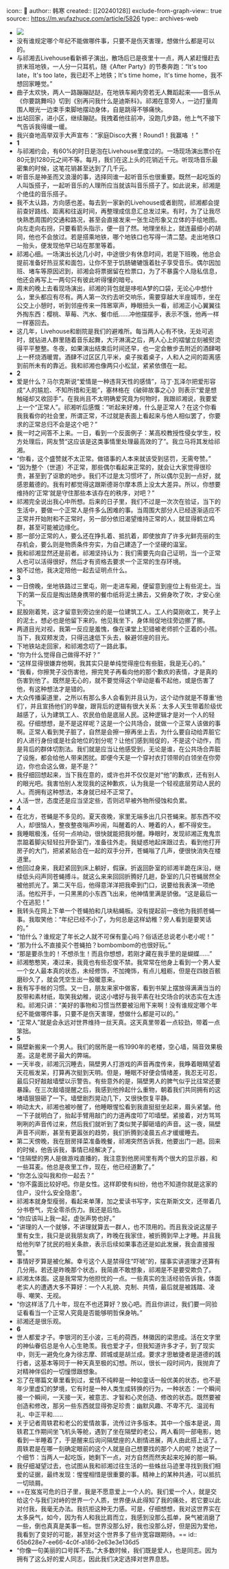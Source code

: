 icon:: 💾
author:: 韩寒
created:: [[20240128]]
exclude-from-graph-view:: true
source:: https://m.wufazhuce.com/article/5826
type:: archives-web

- ![](../assets/2024/Fuu1uX28ydeeZC_CpCTjN7N-2IKV.jpeg)
- 没有谁规定哪个年纪不能做哪件事，只要不是伤天害理，想做什么都是可以的。
- 与祁湘去Livehouse看新裤子演出，散场后已是夜里十一点，两人紧赶慢赶去挤末班地铁，一人分一只耳机，随《After Party》的节奏奔跑：“It's too late，It's too late，我已赶不上地铁；It's time home，It's time home，我不想回家睡觉。”
- 曲子太欢快，两人一路蹦蹦跶跶，在地铁车厢内旁若无人舞蹈起来——音乐从《你要跳舞吗》切到《别再问我什么是迪斯科》。祁湘在意旁人，一边打量周围人眼光一边束手束脚地摆动身体，自是跳得不够痛快。
- 出站回家，进小区，继续蹦跶。我拽着他往前冲，没跑几步路，他上气不接下气告诉我得缓一缓。
- 我兴奋地高举双手大声宣布：“家庭Disco大赛！Round1！我赢咯 ！”
- **1**
- 与祁湘约会，有60%的时日是泡在Livehouse里度过的。一场现场演出票价在80元到1280元之间不等。每月，我们在这上头的花销近千元。听现场音乐最密集的时候，这笔花销甚至达到了几千元。
- 听音乐是神圣而又浪漫的事，选择同谁一起听音乐也很重要。既然一起吃饭的人叫饭搭子，一起听音乐的人理所应当就该叫音乐搭子了。如此说来，祁湘是个绝佳的音乐搭子。
- 我不太认路，方向感也差。每去到一家新的Livehouse或者剧院，祁湘都会提前查好路线、距离和往返时间，再整理成信息汇总发过来。有时，为了让我尽快熟悉周围的交通和路况，甚至会直接发来一张生动形象又立体的手绘地图。向左走向右拐，只要看箭头指示，便一目了然。地理坐标上，就连最细小的胡同，他也不会放过。若是搭乘地铁，哪个地铁口也写得一清二楚。走出地铁口一抬头，便发现他早已站在那里等着。
- 祁湘心细。一场演出长达几小时，中途很少有休息时间，若是下班晚，他总会提前准备好热豆浆和面包，让你不至于饥肠辘辘饿着肚子享受音乐。偶尔因加班、堵车等原因迟到，祁湘会将票据留在检票口，为了不暴露个人隐私信息，他还会再写上一两句只有彼此听得懂的暗号。
- 周末的晚上去看现场演出，祁湘的背包就是哆啦A梦的口袋，无论心中想什么，里头都应有尽有。两人第一次约去听交响乐，需要穿越大半座城市，坐在公交上小憩时，听到邻座传来一阵窸窣声，睁眼扭头一看，祁湘正小心翼翼往外掏东西：樱桃、草莓、汽水、餐巾纸……冲他摆摆手，表示不饿，他再一样一样塞回去。
- 这几年，Livehouse和剧院是我们的避难所。每当两人心有不快，无处可逃时，就钻进人群里随着音乐起舞，大汗淋漓之后，两人心上的褶皱立刻被熨烫得平平整整。冬夜，如果演出结束后时间还早，也一定会散步去附近的酒肆喝上一杯烧酒暖胃。酒肆不过区区几平米，桌子挨着桌子，人和人之间的距离感到前所未有的靠近。我和祁湘也像两只小松鼠，紧紧依偎在一起。
- **2**
- 爱是什么？马尔克斯说“爱情是一种违背天性的感情”，马丁·瓦泽尔把爱形容成“人的尴尬、不知所措和无能”，塞林格在《破碎故事之心》则表示“爱是想触碰却又收回手”。在我尚且不太明确爱究竟为何物时，我跟祁湘说，我要爱上一个“正常人”。祁湘听后感慨：“听起来好难，什么是正常人？在这个你看我我看你的社会里，所谓正常，不过就是表面上看起来与他人相似罢了，你要求的正常总归不会是这个吧？”
- 我一时之间答不上来。一日，看到一个反面例子：某高校教授性侵女学生，校方处理后，网友赞“这应该是这类事情里处理最高效的了”。我立马将其发给祁湘。
- “你看，这个盛赞就不太正常。做错事的人本来就该受到惩罚，无需夸赞。”
- “因为整个（世道）不正常，那些偶尔看起来正常的，就会让大家觉得很珍贵，甚至到了讴歌的地步。我们不过是太习惯坏了，所以偶尔见到一点好，就感恩戴德的。我有时都觉得这跟斯德哥尔摩本质上没太大差异。所以，你想要维持的‘正常’就是守住那些本该存在的秩序，对吧？”
- 祁湘完全说出我心中所想。后来的日子里，我们不过是一次次在验证，当下的生活中，要做一个正常人是件多么困难的事。当周围大部分人已经逐渐适应不正常并开始附和不正常时，另一部分依旧渴望维持正常的人，就显得鹤立鸡群，甚至可能被边缘化。
- 那一部分正常的人，要么还在挣扎着、抵抗着，即使放弃了许多光鲜亮丽的生存机会，要么则是物质条件夯实，为自己建造了一个坚硬的温室。
- 我和祁湘显然还是前者。祁湘坚持认为：我们需要先向自己证明，当一个正常人也可以活得很好，然后才有资格去要求一个正常的生存环境。
- 拗不过他，我决定陪他一起去证明点什么。
- **3**
- 一日傍晚，坐地铁路过三里屯，刚一走进车厢，便留意到座位上有些泥土。当下的第一反应是掏出随身携带的餐巾纸将泥土拂去，又俯身吹了吹，才安心坐下。
- 屁股刚着凳，这才留意到旁边坐的是一位建筑工人。工人约莫刚收工，凳子上的泥土，想必也是他留下来的。他见我坐下，身体局促地往旁边挪了挪。
- 两道目光对视，我第一反应是羞愧，像在课堂上犯错被老师抓个正着的小孩。当下，我双颊发烫，只得迅速低下头去，躲避邻座的目光。
- 下地铁站走回家，和祁湘念叨了一路此事。
- “你为什么觉得自己做得不好？”
- “这样显得很嫌弃他啊，我其实只是单纯觉得座位有些脏，我是无心的。”
- “我看，你擦凳子没伤害他，擦完凳子再看向他的那个歉疚的表情，才是真的伤害到他了。既然是无心的，就不要觉得这个举动是看不起他，或是伤害了他，有这种想法才是错的。
- 大众传播渠道里，之所以有那么多人会看到并且认为，这个动作就是不尊重‘他们’，并且宣扬他们的辛酸，跟背后的逻辑有很大关系：太多人天生带着阶级优越感了，认为建筑工人、农民伯伯是底层人民。这种逻辑才是对一个人的轻视。仔细想想，是不是这样呢？这是一个公共场合，就做一个正常人该做的事啊。正常人看到凳子脏了，自然是会擦一擦再坐上去，为什么要自动给弄脏它的人进行身份或是社会地位的划分呢？让他们感到局促的，不是这个动作，而是背后的群体切割法。我们就是应当让他感受到，无论是谁，在公共场合弄脏了设施，都会给他人带来困扰。即便今天是一个穿衬衣打领带的白领坐在你旁边，你也会这么做，是不是？”
- 我仔细回想起来，当下我在意的，或许也并不仅仅是对“他”的歉疚，还有别人的眼光吧。我害怕别人发现我的这种歉疚，认为我是一个轻视底层劳动人民的人。而拥有这种想法，本身就已经不正常了。
- 人活一世，态度还是应当坚定些，否则迟早被外物所侵蚀和负累。
- **4**
- 在北方，苍蝇是不多见的。夏天夜晚，家里无端多出几只苍蝇来。那东西不咬人，却很恼人，整夜整夜嗡声吵闹，叫醒着的人、睡着的人，都不得安生。
- 我睡眠极浅，任何一点响动，很快就能把我吵醒。睁眼时，发现祁湘正鬼鬼祟祟踮着脚尖轻轻拉开卧室门，准备往外走。我疑惑地起床跟过去，看到他打开房子的大门，把紧紧贴合在一起的双手分开，苍蝇嗡了几声，便很快消失在楼道里。
- 他回过身来，我赶紧回到床上躺好，假寐。折返回卧室的祁湘半跪在床沿，继续低头闷声同苍蝇搏斗。就这么来来回回折腾好几趟，卧室的几只苍蝇居然全被他抓光了。第二天午后，他得意洋洋把我牵到门口，说要给我表演一项绝活。他松开手，一只黑黑的小东西飞出来，他神情里满是骄傲。“这是最后一个在逃犯！”
- 我转头在网上下单一个苍蝇拍和几块粘蝇板。没有提起前一夜他为我抓苍蝇一事。我取笑他：“年纪已经不小了，为何总是这样幼稚？旁人看到是要笑话的。”
- “怕什么？谁规定了年长之人就不可保有童心吗？俗话还总说老小老小呢！”
- “那为什么不直接买个苍蝇拍？bombombom的也很好玩。”
- “那是要杀生的！不想杀生！而且你想想，若刚才藏在我手里的是蝴蝶……”
- 祁湘憨憨笑，凑过来，我竟也有些忍俊不禁。我常常在他身上看到一个男人爱一个女人最本真的状态，未经修饰，不加掩饰，有点儿粗粝，但是在四肢百骸磨砂久了，就会凭空生出一股暖意来。
- 我有写手帐的习惯。又一日，朋友来家中做客，看到书架上摆放得满满当当的胶带和素材纸，取笑我幼稚，说这小嗜好与我平素在社交场合的状态实在太违和。祁湘只讲：“美好的事物和习惯当然要被沿用下来啊！没有谁规定哪个年纪不能做哪件事，只要不是伤天害理，想做什么都是可以的。”
- “正常人”就是会永远对世界维持一丝天真。这天真里带着一点较劲，带着一点笨拙。
- **5**
- 隔壁新搬来一个男人。我们的居所是一栋1990年的老楼，空心墙，隔音效果极差。这是老房子最大的弊端。
- 一天半夜，祁湘沉沉睡去，隔壁男人打游戏的声音再度传来，我睁着眼睛望着天花板发呆，打算再次挺到天明。但是，睡眠不好便会情绪差，我忍无可忍，最后只好敲敲墙壁以示警告。有些意外的是，隔壁男人的脾气似乎比往常还要暴躁。在三次敲墙提醒之后，我感到他拎起什么重物，朝着我们共同拥有的这堵墙狠狠砸了一下。墙壁剧烈晃动几下，又很快恢复平静。
- 响动太大，祁湘也被吵醒了，他睡眼惺忪看到我直挺挺坐起来，眉头紧皱。他一下子就明白了，抬起手臂用敲门的力道再度叩了叩墙壁。紧接着，对方骂骂咧咧的声音传过来，然后我们就听到了类似凳子脚砸墙的声音。这一夜，隔壁声音不间断，甚至有更嚣张的趋势，我们折腾到凌晨五点才缓缓睡去。
- 第二天傍晚，我在厨房择菜准备晚餐，祁湘突然告诉我，他要出门一趟。回来的时候，他告诉我，事情已经解决了。
- “住隔壁的男人是做游戏直播的，我注意到他房间里有两个很大的显示器，和一些耳麦。他总是夜里工作，现在，他已经道歉了。”
- “你怎么没叫我和你一起去？”
- “你不露面比较好吧。你是女性。这样即使有纠纷，他也不知道你就是这家的住户，没什么安全隐患”。
- 祁湘本就身型瘦弱，看起来单薄，加之爱读书写字，实在斯斯文文，还带着几分书卷气，完全零杀伤力。我还是后怕。
- “你应该叫上我一起，虚张声势也好。”
- “讲理的人一个就够，不讲理就算去一群人，也不顶用的。而且我没说这屋子里有女生，我只是说我朋友病了，昨晚在我家住，被折腾到早上才睡。并且我给他列举了扰民的相关条款，表示后续如果事态还是如此发展，我会直接报警。”
- 事情好歹算是被化解。幸亏这个人是禁得住“吓唬”的，摆事实讲道理才还算有几分用。若还是昨晚那个状态，我简直不敢想象，祁湘是不是要受欺负了。
- 祁湘太体面。这是我常常为他担忧的一点。一些真实的生活经验告诉我，体面老实人的遭遇大多不算好：一个人礼貌、克制、共情，最后就是被践踏、凌辱、嘲笑、无视。
- “你这样活了几十年，现在不也还算好？放心吧。而且你讲过，我们要一同验证看看当一个正常人究竟是否能够明哲保身呐。”
- 祁湘还是很乐观。
- **6**
- 世人都爱才子。李银河的王小波，三毛的荷西，林徽因的梁思成。活在文字里的神仙眷侣总是令人心生艳羡。我也爱才子，但我知道许多才子，到了现实中，则无一避免化身为徐志摩、顾城或是胡兰成。要求才思敏捷者是道德的践行者，这基本等同于一种天真至极的幻想。所以，很长一段时间内，我抛弃了对精神伴侣的一切憧憬跟想象。
- 忘了在哪篇文章里看到过，爱情不纯粹是一种如童话一般优美的状态，也不是年少里虚幻的梦境，它有时是一种人类生成转换的行为，一种状态：一个瞬间接一个瞬间，一天接一天，被意志、才智和心灵创造、修改的状态。既然要被创造和修改，那另一些东西就显得弥足珍贵：幽默风趣、不卑不亢、温润有礼、中正平和……
- 关于记者周轶君和老公的爱情故事，流传过许多版本。其中一个版本是说，周轶君工作期间坐飞机头等舱，遇到了坐在隔壁的老公，两人看同一部电影，她看到一半睡着了，于是醒来后询问隔壁座的人剧情进展，两人由此搭上话了。周轶君是在哪一刻确定眼前的这个人就是自己想要找的那个人的呢？她说了一个细节：当两人一起吃饭，她剩下一点，对方自然而然夹起来吃掉的那一瞬。
- 我仔细凝望过去，也试图从我和祁湘过往生活的一些蛛丝马迹里寻找到我们相爱的证据，最终发现：惺惺相惜是很重要的事。精神上的某种共通，可以抵抗一切琐屑。
- ==在岌岌可危的日子里，我是不愿意爱上一个人的。我们爱一个人，就是交给这个与我们对峙的世界一个人质，世界便从此得知了我的痛处，若它要以此对付我，我毫无办法。我抗拒这种无力感。可是，仔细想想，我对这世界实在太多戾气，如今，因为有人和我比肩而立，我感到没那么孤单，戾气被消磨了一些，倒也真真是美事一桩。世界没那么好，我也没那么好，但是因为爱他，我看到了变好的可能，甚至对这个世界多了些许宽容跟期待。==
  id:: 65b628e7-ee66-4c0f-a186-2e63e3e136d5
- “你像一句美丽的口号挥不去。”大多数时候，我们既是爱人，也是同志。因为拥有了这么好的爱人同志，因此我们决定选择对世界息怒。